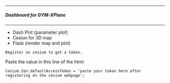 ---------------------------------------------
##### Dashboard for GYM-XPlane
---------------------------------------------

* Dash Plot (parameter plot)
* Cesiun for 3D map
* Flask (render map and plot)



`Register on cesium to get a token.`

Paste the  value in this line of the html:

`Cesium.Ion.defaultAccessToken = 'paste your token here after registering on the cesium webpage';`
